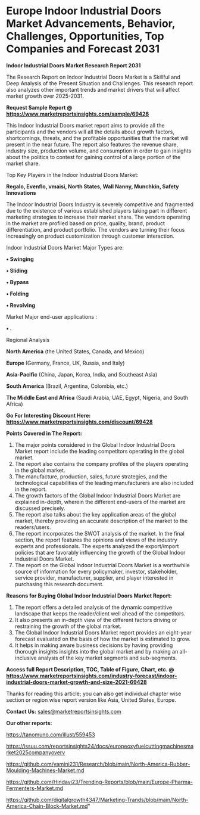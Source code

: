# Europe Indoor Industrial Doors Market Advancements, Behavior, Challenges, Opportunities, Top Companies and Forecast 2031

<strong>Indoor Industrial Doors Market Research Report 2031</strong>

The Research Report on Indoor Industrial Doors Market is a Skillful and Deep Analysis of the Present Situation and Challenges. This research report also analyzes other important trends and market drivers that will affect market growth over 2025-2031.

<strong>Request Sample Report @ <a href=https://www.marketreportsinsights.com/sample/69428>https://www.marketreportsinsights.com/sample/69428</a></strong>

This Indoor Industrial Doors market report aims to provide all the participants and the vendors will all the details about growth factors, shortcomings, threats, and the profitable opportunities that the market will present in the near future. The report also features the revenue share, industry size, production volume, and consumption in order to gain insights about the politics to contest for gaining control of a large portion of the market share.

Top Key Players in the Indoor Industrial Doors Market:

<strong>Regalo, Evenflo, vmaisi, North States, Wall Nanny, Munchkin, Safety Innovations</strong>

The Indoor Industrial Doors Industry is severely competitive and fragmented due to the existence of various established players taking part in different marketing strategies to increase their market share. The vendors operating in the market are profiled based on price, quality, brand, product differentiation, and product portfolio. The vendors are turning their focus increasingly on product customization through customer interaction.

Indoor Industrial Doors Market Major Types are:

<strong>• Swinging

• Sliding

• Bypass

• Folding

• Revolving</strong>

Market Major end-user applications :

<strong>• .</strong>

Regional Analysis

</u><strong><b>North America</b></strong> (the United States, Canada, and Mexico)

<strong><b>Europe </b></strong>(Germany, France, UK, Russia, and Italy)

<strong><b>Asia-Pacific</b></strong> (China, Japan, Korea, India, and Southeast Asia)

<strong><b>South America</b></strong> (Brazil, Argentina, Colombia, etc.)

<strong><b>The Middle East and Africa</b></strong> (Saudi Arabia, UAE, Egypt, Nigeria, and South Africa)

<strong>Go For Interesting Discount Here: <a href=https://www.marketreportsinsights.com/discount/69428>https://www.marketreportsinsights.com/discount/69428</a></strong>

<strong>Points Covered in The Report:</strong>
<ol>
  <li>The major points considered in the Global Indoor Industrial Doors Market report include the leading competitors operating in the global market.</li>
  <li>The report also contains the company profiles of the players operating in the global market.</li>
  <li>The manufacture, production, sales, future strategies, and the technological capabilities of the leading manufacturers are also included in the report.</li>
  <li>The growth factors of the Global Indoor Industrial Doors Market are explained in-depth, wherein the different end-users of the market are discussed precisely.</li>
  <li>The report also talks about the key application areas of the global market, thereby providing an accurate description of the market to the readers/users.</li>
  <li>The report incorporates the SWOT analysis of the market. In the final section, the report features the opinions and views of the industry experts and professionals. The experts analyzed the export/import policies that are favorably influencing the growth of the Global Indoor Industrial Doors Market.</li>
  <li>The report on the Global Indoor Industrial Doors Market is a worthwhile source of information for every policymaker, investor, stakeholder, service provider, manufacturer, supplier, and player interested in purchasing this research document.</li>
</ol>
<strong>Reasons for Buying Global Indoor Industrial Doors Market Report:</strong>

<ol>
  <li>The report offers a detailed analysis of the dynamic competitive landscape that keeps the reader/client well ahead of the competitors.</li>
  <li>It also presents an in-depth view of the different factors driving or restraining the growth of the global market.</li>
  <li>The Global Indoor Industrial Doors Market report provides an eight-year forecast evaluated on the basis of how the market is estimated to grow.</li>
  <li>It helps in making aware business decisions by having providing thorough insights insights into the global market and by making an all-inclusive analysis of the key market segments and sub-segments.</li>
</ol>
<strong>Access full Report Description, TOC, Table of Figure, Chart, etc. @ <a href=https://www.marketreportsinsights.com/industry-forecast/indoor-industrial-doors-market-growth-and-size-2021-69428>https://www.marketreportsinsights.com/industry-forecast/indoor-industrial-doors-market-growth-and-size-2021-69428</a></strong>


Thanks for reading this article; you can also get individual chapter wise section or region wise report version like Asia, United States, Europe.

<strong>Contact Us:</strong>
sales@marketreportsinsights.com

<strong>Our other reports:</strong>

<a href=https://tanomuno.com/illust/559453>https://tanomuno.com/illust/559453</a>

<a href=https://issuu.com/reportsinsights24/docs/europeoxyfuelcuttingmachinesmarket2025companyoverv>https://issuu.com/reportsinsights24/docs/europeoxyfuelcuttingmachinesmarket2025companyoverv</a>

<a href=https://github.com/yamini231/Research/blob/main/North-America-Rubber-Moulding-Machines-Market.md>https://github.com/yamini231/Research/blob/main/North-America-Rubber-Moulding-Machines-Market.md</a>

<a href=https://github.com/Hindavi23/Trending-Reports/blob/main/Europe-Pharma-Fermenters-Market.md>https://github.com/Hindavi23/Trending-Reports/blob/main/Europe-Pharma-Fermenters-Market.md</a>

<a href=https://github.com/digitalgrowth4347/Marketing-Trands/blob/main/North-America-Chain-Block-Market.md>https://github.com/digitalgrowth4347/Marketing-Trands/blob/main/North-America-Chain-Block-Market.md</a>"
